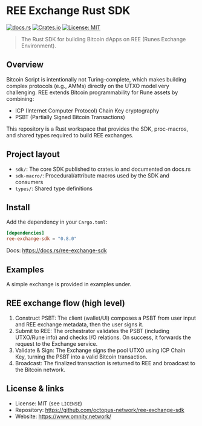 # REE Exchange Rust SDK

[![docs.rs](https://img.shields.io/docsrs/ree-exchange-sdk)](https://docs.rs/ree-exchange-sdk/latest/ree_exchange_sdk/)
[![Crates.io](https://img.shields.io/crates/v/ree-exchange-sdk.svg)](https://crates.io/crates/ree-exchange-sdk)
[![License: MIT](https://img.shields.io/badge/License-MIT-yellow.svg)](LICENSE)

> The Rust SDK for building Bitcoin dApps on REE (Runes Exchange Environment).

## Overview

Bitcoin Script is intentionally not Turing-complete, which makes building complex protocols (e.g., AMMs) directly on the UTXO model very challenging. REE extends Bitcoin programmability for Rune assets by combining:

- ICP (Internet Computer Protocol) Chain Key cryptography
- PSBT (Partially Signed Bitcoin Transactions)

This repository is a Rust workspace that provides the SDK, proc-macros, and shared types required to build REE exchanges.

## Project layout

- `sdk/`: The core SDK published to crates.io and documented on docs.rs
- `sdk-macro/`: Procedural/attribute macros used by the SDK and consumers
- `types/`: Shared type definitions

## Install

Add the dependency in your `Cargo.toml`:

```toml
[dependencies]
ree-exchange-sdk = "0.8.0"
```

Docs: https://docs.rs/ree-exchange-sdk

## Examples

A simple exchange is provided in examples under.

## REE exchange flow (high level)

1. Construct PSBT: The client (wallet/UI) composes a PSBT from user input and REE exchange metadata, then the user signs it.
2. Submit to REE: The orchestrator validates the PSBT (including UTXO/Rune info) and checks I/O relations. On success, it forwards the request to the Exchange service.
3. Validate & Sign: The Exchange signs the pool UTXO using ICP Chain Key, turning the PSBT into a valid Bitcoin transaction.
4. Broadcast: The finalized transaction is returned to REE and broadcast to the Bitcoin network.

## License & links

- License: MIT (see `LICENSE`)
- Repository: https://github.com/octopus-network/ree-exchange-sdk
- Website: https://www.omnity.network/
